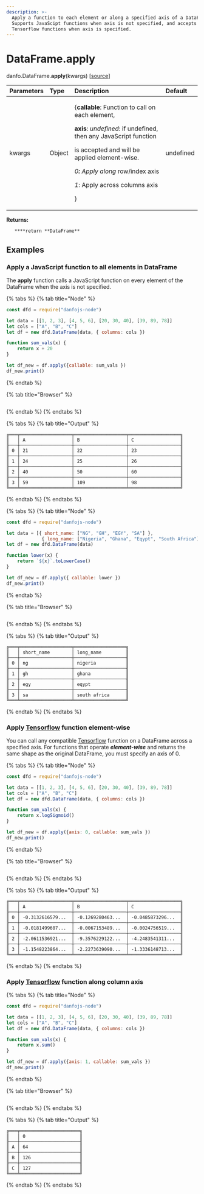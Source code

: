 ```yaml
---
description: >-
  Apply a function to each element or along a specified axis of a DataFrame.
  Supports JavaScipt functions when axis is not specified, and accepts
  Tensorflow functions when axis is specified.
---
```


# DataFrame.apply

danfo.DataFrame.**apply**\(kwargs\) \[[source](https://github.com/opensource9ja/danfojs/blob/3398c2f540c16ac95599a05b6f2db4eff8a258c9/danfojs/src/core/frame.js#L1566)\]

<table>
  <thead>
    <tr>
      <th style="text-align:left">Parameters</th>
      <th style="text-align:left">Type</th>
      <th style="text-align:left">Description</th>
      <th style="text-align:left">Default</th>
    </tr>
  </thead>
  <tbody>
    <tr>
      <td style="text-align:left">kwargs</td>
      <td style="text-align:left">Object</td>
      <td style="text-align:left">
        <p>{<b>callable</b>: Function to call on each element,</p>
        <p><b>axis</b>: <em>undefined</em>: if undefined, then any JavaScript function</p>
        <p>is accepted and will be applied element-wise.</p>
        <p><em><b>             </b>0<b>: </b>Apply along</em> row/index axis</p>
        <p><em><b>             </b>1</em>: Apply across columns axis</p>
        <p>}</p>
      </td>
      <td style="text-align:left">undefined</td>
    </tr>
  </tbody>
</table>

**Returns:**

       ****return **DataFrame**

## **Examples**

### Apply a JavaScript function to all elements in DataFrame

The **apply** function calls a JavaScript function on every element of the DataFrame when the axis is not specified.  

{% tabs %}
{% tab title="Node" %}
```javascript
const dfd = require("danfojs-node")

let data = [[1, 2, 3], [4, 5, 6], [20, 30, 40], [39, 89, 78]]
let cols = ["A", "B", "C"]
let df = new dfd.DataFrame(data, { columns: cols })

function sum_vals(x) {
    return x + 20
}

let df_new = df.apply({callable: sum_vals })
df_new.print()
```
{% endtab %}

{% tab title="Browser" %}
```

```
{% endtab %}
{% endtabs %}

{% tabs %}
{% tab title="Output" %}
```text
╔═══╤═══════════════════╤═══════════════════╤═══════════════════╗
║   │ A                 │ B                 │ C                 ║
╟───┼───────────────────┼───────────────────┼───────────────────╢
║ 0 │ 21                │ 22                │ 23                ║
╟───┼───────────────────┼───────────────────┼───────────────────╢
║ 1 │ 24                │ 25                │ 26                ║
╟───┼───────────────────┼───────────────────┼───────────────────╢
║ 2 │ 40                │ 50                │ 60                ║
╟───┼───────────────────┼───────────────────┼───────────────────╢
║ 3 │ 59                │ 109               │ 98                ║
╚═══╧═══════════════════╧═══════════════════╧═══════════════════╝
```
{% endtab %}
{% endtabs %}

{% tabs %}
{% tab title="Node" %}
```javascript
const dfd = require("danfojs-node")

let data = [{ short_name: ["NG", "GH", "EGY", "SA"] },
             { long_name: ["Nigeria", "Ghana", "Eqypt", "South Africa"] }]
let df = new dfd.DataFrame(data)

function lower(x) {
    return `${x}`.toLowerCase()
}

let df_new = df.apply({ callable: lower })
df_new.print()


```
{% endtab %}

{% tab title="Browser" %}
```

```
{% endtab %}
{% endtabs %}

{% tabs %}
{% tab title="Output" %}
```text
╔═══╤═══════════════════╤═══════════════════╗
║   │ short_name        │ long_name         ║
╟───┼───────────────────┼───────────────────╢
║ 0 │ ng                │ nigeria           ║
╟───┼───────────────────┼───────────────────╢
║ 1 │ gh                │ ghana             ║
╟───┼───────────────────┼───────────────────╢
║ 2 │ egy               │ eqypt             ║
╟───┼───────────────────┼───────────────────╢
║ 3 │ sa                │ south africa      ║
╚═══╧═══════════════════╧═══════════════════╝
```
{% endtab %}
{% endtabs %}

### Apply [Tensorflow](https://js.tensorflow.org/api/latest/) function element-wise

You can call any compatible [Tensorflow](https://js.tensorflow.org/api/latest/) function on a DataFrame across a specified axis. For functions that operate _**element-wise**_ and returns the same shape as the original DataFrame, you must specify an axis of 0.

{% tabs %}
{% tab title="Node" %}
```javascript
const dfd = require("danfojs-node")

let data = [[1, 2, 3], [4, 5, 6], [20, 30, 40], [39, 89, 78]]
let cols = ["A", "B", "C"]
let df = new dfd.DataFrame(data, { columns: cols })

function sum_vals(x) {
    return x.logSigmoid()
}

let df_new = df.apply({axis: 0, callable: sum_vals })
df_new.print()

```
{% endtab %}

{% tab title="Browser" %}
```

```
{% endtab %}
{% endtabs %}

{% tabs %}
{% tab title="Output" %}
```text
╔═══╤═══════════════════╤═══════════════════╤═══════════════════╗
║   │ A                 │ B                 │ C                 ║
╟───┼───────────────────┼───────────────────┼───────────────────╢
║ 0 │ -0.3132616579...  │ -0.1269280463...  │ -0.0485873296...  ║
╟───┼───────────────────┼───────────────────┼───────────────────╢
║ 1 │ -0.0181499607...  │ -0.0067153489...  │ -0.0024756519...  ║
╟───┼───────────────────┼───────────────────┼───────────────────╢
║ 2 │ -2.0611536921...  │ -9.3576229122...  │ -4.2483541311...  ║
╟───┼───────────────────┼───────────────────┼───────────────────╢
║ 3 │ -1.1548223864...  │ -2.2273639090...  │ -1.3336148713...  ║
╚═══╧═══════════════════╧═══════════════════╧═══════════════════╝
```
{% endtab %}
{% endtabs %}

### Apply [Tensorflow](https://js.tensorflow.org/api/latest/) function along column axis

{% tabs %}
{% tab title="Node" %}
```javascript
const dfd = require("danfojs-node")

let data = [[1, 2, 3], [4, 5, 6], [20, 30, 40], [39, 89, 78]]
let cols = ["A", "B", "C"]
let df = new dfd.DataFrame(data, { columns: cols })

function sum_vals(x) {
    return x.sum()
}

let df_new = df.apply({axis: 1, callable: sum_vals })
df_new.print()
```
{% endtab %}

{% tab title="Browser" %}
```

```
{% endtab %}
{% endtabs %}

{% tabs %}
{% tab title="Output" %}
```text
╔═══╤══════════════════════╗
║   │ 0                    ║
╟───┼──────────────────────╢
║ A │ 64                   ║
╟───┼──────────────────────╢
║ B │ 126                  ║
╟───┼──────────────────────╢
║ C │ 127                  ║
╚═══╧══════════════════════╝
```
{% endtab %}
{% endtabs %}

